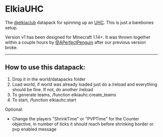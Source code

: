 # ElkiaUHC
The  [@elkiaclub](https://github.com/elkiaclub) datapack for spinning up an [UHC](https://minecraft.gamepedia.com/Ultra_Hardcore).
This is just a barebones setup.

Version v1 has been designed for Minecraft 1.14+. It was thrown together within a couple hours by [@APerfectPenguin](https://github.com/APerfectPenguin) after our previous version broke.

***
## How to use this datapack:
1) Drop it in the world/datapacks  folder
2) Load world, if world was already loaded just do a /reload and everything should be fine. If not, do another /reload
3) To generate teams, /function elkiauhc:create_teams
4) To start, /function elkiauhc:start

Optional:
- Change the players "ShrinkTime" or "PVPTime" for the Counter objective, in number of ticks it should reach before shrinking border or pvp enabled message
